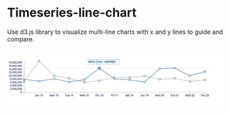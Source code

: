 # Timeseries-line-chart

Use d3.js library to visualize multi-line charts with x and y lines to guide and compare. 

![alt tag](https://github.com/TianyunXu923/Timeseries-line-chart/blob/master/demoImg.png)
